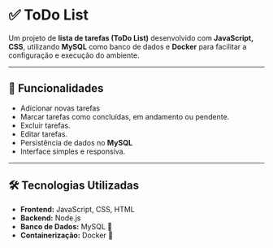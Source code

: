 # ✅ ToDo List

Um projeto de **lista de tarefas (ToDo List)** desenvolvido com **JavaScript, CSS**, utilizando **MySQL** como banco de dados e **Docker** para facilitar a configuração e execução do ambiente.

---

## 📌 Funcionalidades
- Adicionar novas tarefas
- Marcar tarefas como concluídas, em andamento ou pendente.
- Excluir tarefas.
- Editar tarefas.
- Persistência de dados no **MySQL**
- Interface simples e responsiva.

---

## 🛠️ Tecnologias Utilizadas
- **Frontend:** JavaScript, CSS, HTML  
- **Backend:** Node.js  
- **Banco de Dados:** MySQL  🐬
- **Containerização:** Docker 🐳
